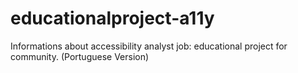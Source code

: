 # educationalproject-a11y
Informations about accessibility analyst job: educational project for community. 
(Portuguese Version)
